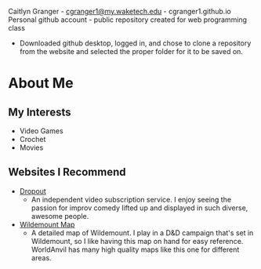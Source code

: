 Caitlyn Granger - cgranger1@my.waketech.edu - cgranger1.github.io  
Personal github account - public repository created for web programming class  
* Downloaded github desktop, logged in, and chose to clone a repository from the website and selected the proper folder for it to be saved on.
# About Me
## My Interests
* Video Games
* Crochet
* Movies
## Websites I Recommend
* [Dropout](https://www.dropout.tv/browse)
  * An independent video subscription service. I enjoy seeing the passion for improv comedy lifted up and displayed in such diverse, awesome people.
* [Wildemount Map](https://www.worldanvil.com/w/wildemount-etacar1nae/map/20df8627-c5b4-46f7-a51a-4dd257ed649e)
  * A detailed map of Wildemount. I play in a D&D campaign that's set in Wildemount, so I like having this map on hand for easy reference. WorldAnvil has many high quality maps like this one for different areas.

